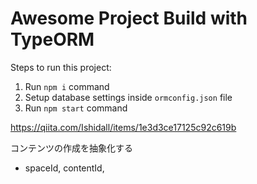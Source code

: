 # Awesome Project Build with TypeORM

Steps to run this project:

1. Run `npm i` command
2. Setup database settings inside `ormconfig.json` file
3. Run `npm start` command

https://qiita.com/Ishidall/items/1e3d3ce17125c92c619b


コンテンツの作成を抽象化する
- spaceId, contentId, 